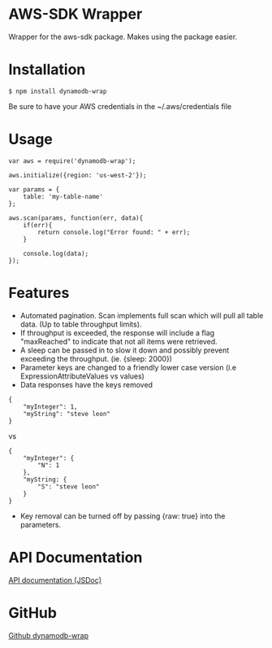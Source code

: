 # AWS-SDK Wrapper
Wrapper for the aws-sdk package. Makes using the package easier.

# Installation
```
$ npm install dynamodb-wrap
```
Be sure to have your AWS credentials in the ~/.aws/credentials file

# Usage
```
var aws = require('dynamodb-wrap');

aws.initialize({region: 'us-west-2'});

var params = {
    table: 'my-table-name'
};

aws.scan(params, function(err, data){
    if(err){
        return console.log("Error found: " + err);
    }

    console.log(data);
});

```
# Features
- Automated pagination. Scan implements full scan which will pull all table data. (Up to table throughput limits).
- If throughput is exceeded, the response will include a flag "maxReached" to indicate that not all items were retrieved.
- A sleep can be passed in to slow it down and possibly prevent exceeding the throughput. (ie. {sleep: 2000})
- Parameter keys are changed to a friendly lower case version (i.e  ExpressionAttributeValues vs values)
- Data responses have the keys removed

```
{
    "myInteger": 1,
    "myString": "steve leon"
}
```

vs

```
{
    "myInteger": {
        "N": 1
    },
    "myString: {
        "S": "steve leon"
    }
}
```

- Key removal can be turned off by passing {raw: true} into the parameters.

# API Documentation
[API documentation (JSDoc)](http://dynamodb-wrap-docs.s3-website-us-west-2.amazonaws.com/)

# GitHub
[Github dynamodb-wrap](https://github.com/eleon182/dynamodb-wrap)


